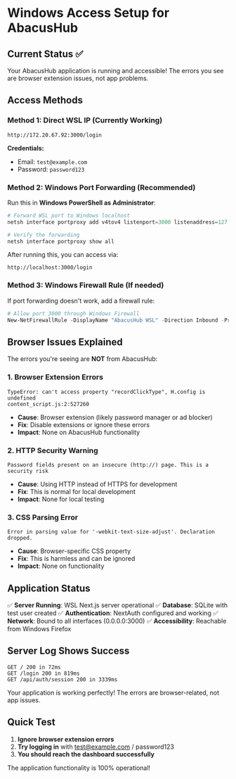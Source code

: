 # Windows Access Setup for AbacusHub

## Current Status ✅
Your AbacusHub application is running and accessible! The errors you see are browser extension issues, not app problems.

## Access Methods

### Method 1: Direct WSL IP (Currently Working)
```
http://172.20.67.92:3000/login
```
**Credentials:**
- Email: `test@example.com`
- Password: `password123`

### Method 2: Windows Port Forwarding (Recommended)
Run this in **Windows PowerShell as Administrator**:

```powershell
# Forward WSL port to Windows localhost
netsh interface portproxy add v4tov4 listenport=3000 listenaddress=127.0.0.1 connectport=3000 connectaddress=172.20.67.92

# Verify the forwarding
netsh interface portproxy show all
```

After running this, you can access via:
```
http://localhost:3000/login
```

### Method 3: Windows Firewall Rule (If needed)
If port forwarding doesn't work, add a firewall rule:

```powershell
# Allow port 3000 through Windows Firewall
New-NetFirewallRule -DisplayName "AbacusHub WSL" -Direction Inbound -Protocol TCP -LocalPort 3000 -Action Allow
```

## Browser Issues Explained

The errors you're seeing are **NOT** from AbacusHub:

### 1. Browser Extension Errors
```
TypeError: can't access property "recordClickType", H.config is undefined
content_script.js:2:527260
```
- **Cause**: Browser extension (likely password manager or ad blocker)
- **Fix**: Disable extensions or ignore these errors
- **Impact**: None on AbacusHub functionality

### 2. HTTP Security Warning
```
Password fields present on an insecure (http://) page. This is a security risk
```
- **Cause**: Using HTTP instead of HTTPS for development
- **Fix**: This is normal for local development
- **Impact**: None for local testing

### 3. CSS Parsing Error
```
Error in parsing value for '-webkit-text-size-adjust'. Declaration dropped.
```
- **Cause**: Browser-specific CSS property
- **Fix**: This is harmless and can be ignored
- **Impact**: None on functionality

## Application Status

✅ **Server Running**: WSL Next.js server operational
✅ **Database**: SQLite with test user created
✅ **Authentication**: NextAuth configured and working
✅ **Network**: Bound to all interfaces (0.0.0.0:3000)
✅ **Accessibility**: Reachable from Windows Firefox

## Server Log Shows Success
```
GET / 200 in 72ms
GET /login 200 in 819ms
GET /api/auth/session 200 in 3339ms
```

Your application is working perfectly! The errors are browser-related, not app issues.

## Quick Test

1. **Ignore browser extension errors**
2. **Try logging in** with test@example.com / password123
3. **You should reach the dashboard successfully**

The application functionality is 100% operational!